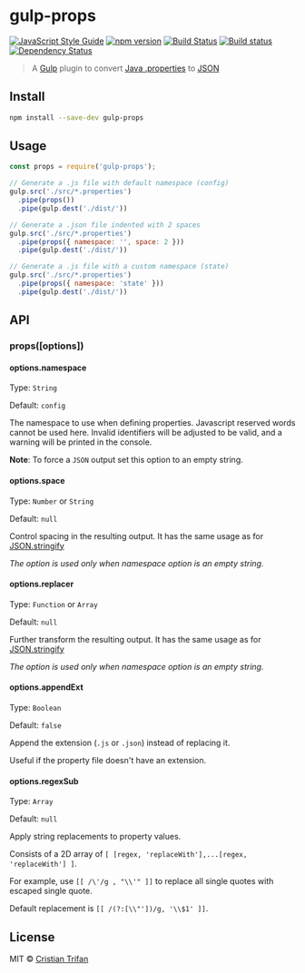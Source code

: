# gulp-props

[![JavaScript Style Guide](https://img.shields.io/badge/code_style-standard-brightgreen.svg)](https://standardjs.com)
[![npm version](https://badge.fury.io/js/gulp-props.svg)](http://badge.fury.io/js/gulp-props)
[![Build Status](https://travis-ci.org/crissdev/gulp-props.svg?branch=master)](https://travis-ci.org/crissdev/gulp-props)
[![Build status](https://ci.appveyor.com/api/projects/status/7qnfbed3lts8xgvp/branch/master?svg=true&passingText=master%20-%20OK)](https://ci.appveyor.com/project/crissdev/gulp-props/branch/master)
[![Dependency Status](https://david-dm.org/crissdev/gulp-props.svg)](https://david-dm.org/crissdev/gulp-props)

> A [Gulp](https://github.com/gulpjs/gulp) plugin to convert [Java .properties](http://en.wikipedia.org/wiki/.properties) to [JSON](http://en.wikipedia.org/wiki/JSON)


## Install

```sh
npm install --save-dev gulp-props
```

## Usage

```js
const props = require('gulp-props');

// Generate a .js file with default namespace (config)
gulp.src('./src/*.properties')
  .pipe(props())
  .pipe(gulp.dest('./dist/'))

// Generate a .json file indented with 2 spaces
gulp.src('./src/*.properties')
  .pipe(props({ namespace: '', space: 2 }))
  .pipe(gulp.dest('./dist/'))

// Generate a .js file with a custom namespace (state)
gulp.src('./src/*.properties')
  .pipe(props({ namespace: 'state' }))
  .pipe(gulp.dest('./dist/'))
```


## API

### props([options])


#### options.namespace

Type: `String`

Default: `config`

The namespace to use when defining properties. Javascript reserved words cannot be used here.
Invalid identifiers will be adjusted to be valid, and a warning will be printed in the console.

**Note**: To force a `JSON` output set this option to an empty string.


#### options.space

Type: `Number` or `String`

Default: `null`

Control spacing in the resulting output. It has the same usage as for [JSON.stringify](https://developer.mozilla.org/en-US/docs/Web/JavaScript/Reference/Global_Objects/JSON/stringify)

_The option is used only when namespace option is an empty string._


#### options.replacer

Type: `Function` or `Array`

Default: `null`

Further transform the resulting output. It has the same usage as for [JSON.stringify](https://developer.mozilla.org/en-US/docs/Web/JavaScript/Reference/Global_Objects/JSON/stringify)

_The option is used only when namespace option is an empty string._


#### options.appendExt

Type: `Boolean`

Default: `false`

Append the extension (`.js` or `.json`) instead of replacing it.

Useful if the property file doesn't have an extension.

#### options.regexSub

Type: `Array`

Default: `null`

Apply string replacements to property values.

Consists of a 2D array of `[ [regex, 'replaceWith'],...[regex, 'replaceWith'] ]`.

For example, use `[[ /\'/g , "\\'" ]]` to replace all single quotes with escaped single quote.

Default replacement is `[[ /(?:[\\"'])/g, '\\$1' ]]`.

## License

MIT © [Cristian Trifan](https://crissdev.com)
